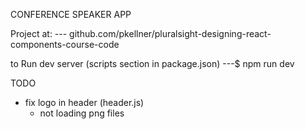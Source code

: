 CONFERENCE SPEAKER APP

Project at:
--- github.com/pkellner/pluralsight-designing-react-components-course-code

to Run dev server (scripts section in package.json)
---$ npm run dev

TODO

- fix logo in header (header.js)
  - not loading png files
